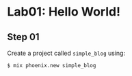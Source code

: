 # Lab01: Hello World!

## Step 01

Create a project called `simple_blog` using:

```
$ mix phoenix.new simple_blog
```
